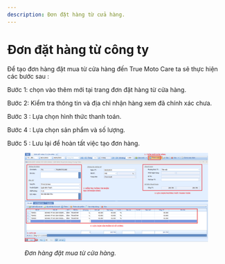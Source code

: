 ```yaml
---
description: Đơn đặt hàng từ cửa hàng.
---
```


# Đơn đặt hàng từ công ty

Để tạo đơn hàng đặt mua từ cửa hàng đến True Moto Care ta sẽ thực hiện các bước sau :

Bước 1: chọn vào thêm mới tại trang đơn đặt hàng từ cửa hàng.

Bước 2: Kiểm tra thông tin và địa chỉ nhận hàng xem đã chính xác chưa.

Bước 3 : Lựa chọn hình thức thanh toán.

Bước 4 : Lựa chọn sản phẩm và số lượng.

Bước 5 : Lưu lại để hoàn tất việc tạo đơn hàng.

<figure><img src="../../.gitbook/assets/DON HANG TMC.png" alt=""><figcaption><p><em>Đơn hàng đặt mua từ cửa hàng.</em></p></figcaption></figure>
